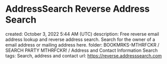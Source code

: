 # AddressSearch Reverse Address Search

created: October 3, 2022 5:44 AM (UTC)
description: Free reverse email address lookup and reverse address search.  Search for the owner of a email address or mailing address here.
folder: BOOKMRKS-MTHRFCKR / SEARCH PARTY MTHRFCKR! / Address and Contact Information Search
tags: Search, address and contact
url: https://reverse.addresssearch.com